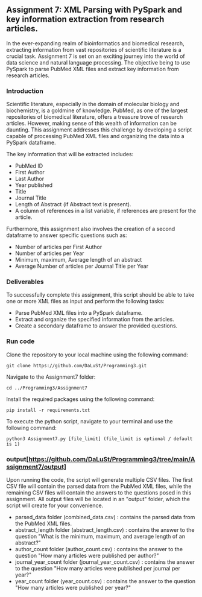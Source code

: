 ## Assignment 7: XML Parsing with PySpark and key information extraction from research articles.
In the ever-expanding realm of bioinformatics and biomedical research, extracting information from vast repositories of scientific literature is a crucial task. Assignment 7 is set on an exciting journey into the world of data science and natural language processing. The objective being to use PySpark to parse PubMed XML files and extract key information from research articles. 

### Introduction
Scientific literature, especially in the domain of molecular biology and biochemistry, is a goldmine of knowledge. PubMed, as one of the largest repositories of biomedical literature, offers a treasure trove of research articles. However, making sense of this wealth of information can be daunting. This assignment addresses this challenge by developing a script capable of processing PubMed XML files and organizing the data into a PySpark dataframe.

The key information that will be extracted includes:

- PubMed ID
- First Author
- Last Author
- Year published
- Title
- Journal Title
- Length of Abstract (if Abstract text is present).
- A column of references in a list variable, if references are present for the article.

Furthermore, this assignment also involves the creation of a second dataframe to answer specific questions such as:

- Number of articles per First Author
- Number of articles per Year
- Minimum, maximum, Average length of an abstract
- Average Number of articles per Journal Title per Year

### Deliverables
To successfully complete this assignment, this script should be able to take one or more XML files as input and perform the following tasks:

- Parse PubMed XML files into a PySpark dataframe.
- Extract and organize the specified information from the articles.
- Create a secondary dataframe to answer the provided questions.

### Run code
Clone the repository to your local machine using the following command:

```
git clone https://github.com/DaLuSt/Programming3.git
```

Navigate to the Assignment7 folder:
```
cd ../Programming3/Assignment7
```

Install the required packages using the following command:
```
pip install -r requirements.txt
```

To execute the python script, navigate to your terminal and use the following command:

```
python3 Assignment7.py [file_limit] (file_limit is optional / default is 1)
```

### output[https://github.com/DaLuSt/Programming3/tree/main/Assignment7/output]
Upon running the code, the script will generate multiple CSV files. The first CSV file will contain the parsed data from the PubMed XML files, while the remaining CSV files will contain the answers to the questions posed in this assignment. All output files will be located in an "output" folder, which the script will create for your convenience.

- parsed_data folder (combined_data.csv) : contains the parsed data from the PubMed XML files.
- abstract_length folder (abstract_length.csv) : contains the answer to the question "What is the minimum, maximum, and average length of an abstract?" 
- author_count folder (author_count.csv)  : contains the answer to the question "How many articles were published per author?"
- journal_year_count folder (journal_year_count.csv) : contains the answer to the question "How many articles were published per journal per year?" 
- year_count folder (year_count.csv) : contains the answer to the question "How many articles were published per year?" 
